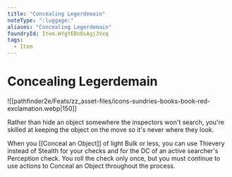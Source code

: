 ```yaml
---
title: "Concealing Legerdemain"
noteType: ":luggage:"
aliases: "Concealing Legerdemain"
foundryId: Item.WYgYEBnDsAgjJVxq
tags:
  - Item
---
```


# Concealing Legerdemain
![[pathfinder2e/Feats/zz_asset-files/icons-sundries-books-book-red-exclamation.webp|150]]

Rather than hide an object somewhere the inspectors won't search, you're skilled at keeping the object on the move so it's never where they look.

When you [[Conceal an Object]] of light Bulk or less, you can use Thievery instead of Stealth for your checks and for the DC of an active searcher's Perception check. You roll the check only once, but you must continue to use actions to Conceal an Object throughout the process.
